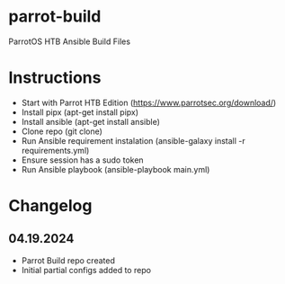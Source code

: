 # parrot-build
ParrotOS HTB Ansible Build Files

# Instructions
- Start with Parrot HTB Edition (https://www.parrotsec.org/download/)
- Install pipx (apt-get install pipx)
- Install ansible (apt-get install ansible)
- Clone repo (git clone)
- Run Ansible requirement instalation (ansible-galaxy install -r requirements.yml)
- Ensure session has a sudo token
- Run Ansible playbook (ansible-playbook main.yml)

# Changelog
## 04.19.2024
- Parrot Build repo created
- Initial partial configs added to repo
